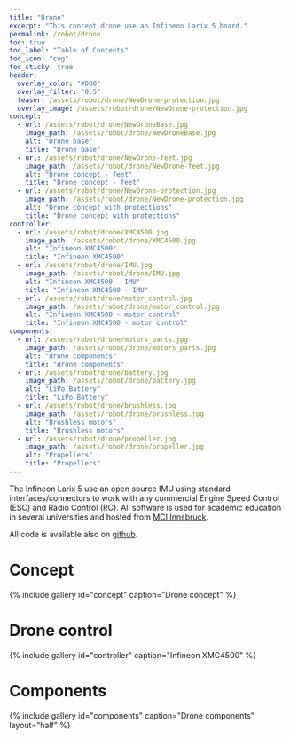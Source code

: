 ```yaml
---
title: "Drone"
excerpt: "This concept drone use an Infineon Larix 5 board."
permalink: /robot/drone
toc: true
toc_label: "Table of Contents"
toc_icon: "cog"
toc_sticky: true
header:
  overlay_color: "#000"
  overlay_filter: "0.5"
  teaser: /assets/robot/drone/NewDrone-protection.jpg
  overlay_image: /assets/robot/drone/NewDrone-protection.jpg
concept:
  - url: /assets/robot/drone/NewDroneBase.jpg
    image_path: /assets/robot/drone/NewDroneBase.jpg
    alt: "Drone base"
    title: "Drone base"
  - url: /assets/robot/drone/NewDrone-feet.jpg
    image_path: /assets/robot/drone/NewDrone-feet.jpg
    alt: "Drone concept - feet"
    title: "Drone concept - feet"
  - url: /assets/robot/drone/NewDrone-protection.jpg
    image_path: /assets/robot/drone/NewDrone-protection.jpg
    alt: "Drone concept with protections"
    title: "Drone concept with protections"
controller:
  - url: /assets/robot/drone/XMC4500.jpg
    image_path: /assets/robot/drone/XMC4500.jpg
    alt: "Infineon XMC4500"
    title: "Infineon XMC4500"
  - url: /assets/robot/drone/IMU.jpg
    image_path: /assets/robot/drone/IMU.jpg
    alt: "Infineon XMC4500 - IMU"
    title: "Infineon XMC4500 - IMU"
  - url: /assets/robot/drone/motor_control.jpg
    image_path: /assets/robot/drone/motor_control.jpg
    alt: "Infineon XMC4500 - motor control"
    title: "Infineon XMC4500 - motor control"
components:
  - url: /assets/robot/drone/motors_parts.jpg
    image_path: /assets/robot/drone/motors_parts.jpg
    alt: "drone components"
    title: "drone components"
  - url: /assets/robot/drone/battery.jpg
    image_path: /assets/robot/drone/battery.jpg
    alt: "LiPo Battery"
    title: "LiPo Battery"
  - url: /assets/robot/drone/brushless.jpg
    image_path: /assets/robot/drone/brushless.jpg
    alt: "Brushless motors"
    title: "Brushless motors"
  - url: /assets/robot/drone/propeller.jpg
    image_path: /assets/robot/drone/propeller.jpg
    alt: "Propellers"
    title: "Propellers"
---
```


The Infineon Larix 5 use an open source IMU using standard interfaces/connectors to work with any commercial Engine Speed Control (ESC) and Radio Control (RC). All software is used for academic education in several universities and hosted from [MCI Innsbruck](https://www.mci.edu/en/).

All code is available also on [github](https://github.com/ManagementCenterInnsbruck/InfineonMulticopter_LARIX).

# Concept

{% include gallery id="concept" caption="Drone concept" %}

# Drone control

{% include gallery id="controller" caption="Infineon XMC4500" %}

# Components

{% include gallery id="components" caption="Drone components" layout="half" %}
